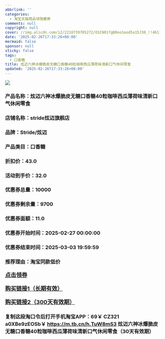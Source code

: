 ```yaml
---
abbrlink: ''
categories:
  - 淘宝天猫商品领隐藏券
comments: null
copyright: null
cover: //img.alicdn.com/i2/2210739705272/O1CN01fgB0oo1ood5a15J30_!!4611686018427385272-0-item_pic.jpg
date: '2025-02-26T17:33:26+08:00'
mermaid: false
sponsor: null
sticky: false
tags:
  - 口香糖
title: 炫迈六神冰爆脆皮无糖口香糖40粒咖啡西瓜薄荷味清新口气休闲零食
updated: '2025-02-26T17:33:26+08:00'
--- 
```


![](//img.alicdn.com/i2/2210739705272/O1CN01fgB0oo1ood5a15J30_!!4611686018427385272-0-item_pic.jpg)

### 产品名称：炫迈六神冰爆脆皮无糖口香糖40粒咖啡西瓜薄荷味清新口气休闲零食
### 店铺名称：stride炫迈旗舰店
### 品牌：Stride/炫迈
### 产品类目：口香糖
### 折扣价：43.0
### 活动到手价：32.0
### 优惠券总量：10000
### 优惠券剩余量：9700
### 优惠券面额：11.0
### 优惠券开始时间：2025-02-27 00:00:00	
### 优惠券结束时间：2025-03-03 19:59:59	
### 推荐理由：淘宝同款低价

<p style="font-size: 18px; font-weight: bold;">
  <a href="https://uland.taobao.com/coupon/edetail?e=l9fDV5F8QLilhHvvyUNXZfh8CuWt5YH5OVuOuRD5gLJMmdsrkidbOWBzzpT26idJkTJ%2F79KZ9czx2XHTCbyZV5ewW3J2VX6OnFGJ79Fx%2B97S5ipauBeq4KGQyWwuCrLe2mwCY5fS7rVrTdT7cgXf6jgYSYpxmYtMmW8MANQNN4dGK7FTSL1b62sLw6HqmIR9tgBf1QlQnaB50Y6ZbrnRwfNfXInjPDC2dIIJ3uNXh6i%2FQvo9IsQr0Jn%2F69y19sy6DIdjawiQc38E%2BdAb1JoOOpHOFcYIMW3N2XXD6pKhKpdOTVzvVAoo%2FoBtRCp4ynMWyUxONJCwriltpzu%2Bfbn0bqJ7%2BkHL3AEW&traceId=0b515d4517407227641888116d126c&union_lens=lensId%3AOPT%401740722777%402108158b_0e01_1954b29aec8_4c10%4001%40eyJmbG9vcklkIjo3MzM1NH0ie" target="_blank">点击领券</a>
</p>
<p style="font-size: 18px; font-weight: bold;">
  <a href="https://s.click.taobao.com/t?e=m%3D2%26s%3DAeyT2ROa2m5w4vFB6t2Z2ueEDrYVVa64K7Vc7tFgwiHjf2vlNIV67uW8xal2bDKcFfrEfJ4hp2r3ID%2FV1RqsF4wnCJeELi4I%2FIEn%2BS1IjHAB0ghlTd7WlZVm%2FOAUUFw71qrpxiwMoCNxc1AtbZGVS21u4Sa%2FdaaYFGTPulFwc%2BjNEPXytV9ALoS4zvCRUrqu4CjdFp7roI9RtwL8xj1im4ai5fewJ%2BCjWDX5yog5aVI1F8G3u%2Fz4aiaW0Qg6yFvx2MF328pHsT5weiXfaVH60dSopZirJ9MMzsAzH1xYDH4SIz%2BVIb9tlAXHMrvRlYUz4QsbJBkBkjnGJe8N%2FwNpGw%3D%3D" target="_blank">购买链接1（长期有效）</a>
</p>
<p style="font-size: 18px; font-weight: bold;">
  <a href="https://s.click.taobao.com/Oy8HRYs" target="_blank">购买链接2（300天有效期）</a>
</p>

### 复制这段淘口令后打开手机淘宝APP：69￥ CZ321 a0XBe9zEOSb￥ https://m.tb.cn/h.TuW8mS3  炫迈六神冰爆脆皮无糖口香糖40粒咖啡西瓜薄荷味清新口气休闲零食（30天有效期）
